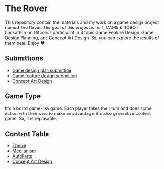 # The Rover

This repository contain the materials and my work on a game design project named The Rover. The goal of this project is for I, GAME & ROBOT hackathon on Gitcoin. I participant in 3 topic Game Feature Design, Game Design Planning, and Concept Art Design. So, you can explore the results of them here. Enjoy ❤

## Submittions

- [Game design plan submittion](./docs/GameDesignSubmittion)
- [Game feature design submittion](./docs/GameFeatureDesignSubmittion/)
- [Concept Art Design](./docs//GameFeatureDesignSubmittion/)

## Game Type

It's a board game-like game. Each player takes their turn and does some action with their card to make an advantage. it's also generative content game. So, it is replayable.

## Content Table

- [Theme](./docs/Theme.md)
- [Mechanism](./docs/Mechanism.md)
- [AutoParts](./docs/AutoParts.md)
- [Concept Art Design](./docs/ConceptArtDesign.md)
